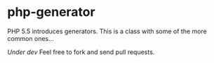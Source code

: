 php-generator
=============
PHP 5.5 introduces generators. This is a class with some of the more common ones...

*Under dev* Feel free to fork and send pull requests.
